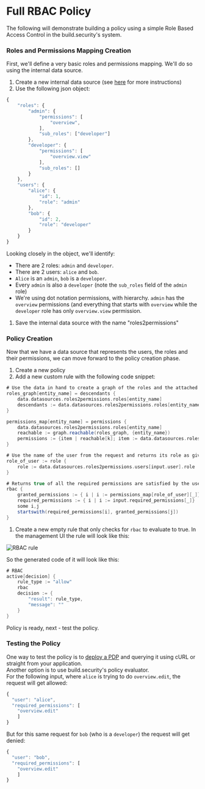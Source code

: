 # Full RBAC Policy

The following will demonstrate building a policy using a simple Role Based Access Control in the build.security's system.

### Roles and Permissions Mapping Creation

First, we'll define a very basic roles and permissions mapping. We'll do so using the internal data source.

1. Create a new internal data source \(see [here](data-sources/new-internal-data-source.md) for more instructions\)
2. Use the following json object:

```javascript
{
    "roles": {
        "admin": {
            "permissions": [
                "overview",
            ],
            "sub_roles": ["developer"]
        },
        "developer": {
            "permissions": [
                "overview.view"
            ],
            "sub_roles": []
        }
    },
    "users": {
        "alice": {
            "id": 1,
            "role": "admin"
        },
        "bob": {
            "id": 2,
            "role": "developer"
        }
    }
}
```

Looking closely in the object, we'll identify:

* There are 2 roles: `admin` and `developer`.
* There are 2 users: `alice` and `bob`.
* `Alice` is an `admin`, `bob` is a `developer`.
* Every `admin` is also a `developer` \(note the `sub_roles` field of the `admin` role\)
* We're using dot notation permissions, with hierarchy. `admin` has the `overview` permissions \(and everything that starts with `overview` while the `developer` role has only `overview.view` permission.

1. Save the internal data source with the name "roles2permissions"

### Policy Creation

Now that we have a data source that represents the users, the roles and their permissions, we can move forward to the policy creation phase.

1. Create a new policy
2. Add a new custom rule with the following code snippet:

```scala
# Use the data in hand to create a graph of the roles and the attached permissions
roles_graph[entity_name] = descendants {
    data.datasources.roles2permissions.roles[entity_name]
    descendants := data.datasources.roles2permissions.roles[entity_name].sub_roles
}

permissions_map[entity_name] = permissions {
    data.datasources.roles2permissions.roles[entity_name]
    reachable := graph.reachable(roles_graph, {entity_name})
    permissions := {item | reachable[k]; item := data.datasources.roles2permissions.roles[k].permissions[_]}
}

# Use the name of the user from the request and returns its role as given by the data
role_of_user := role {
    role := data.datasources.roles2permissions.users[input.user].role
}

# Returns true of all the required permissions are satisfied by the user's granted permissions
rbac {
    granted_permissions := { i | i := permissions_map[role_of_user][_]}
    required_permissions := { i | i := input.required_permissions[_]}
    some i,j
    startswith(required_permissions[i], granted_permissions[j])
}
```

1. Create a new empty rule that only checks for `rbac` to evaluate to true. In the management UI the rule will look like this:

![RBAC rule](https://files.readme.io/f46f474-emptry_rbac_rule.png)

So the generated code of it will look like this:

```scala
# RBAC
active[decision] {
    rule_type := "allow"
    rbac
    decision := {
        "result": rule_type,
        "message": ""
    }
}
```

Policy is ready, next - test the policy.

### Testing the Policy

One way to test the policy is to [deploy a PDP](policy-decision-points-pdp/creating-a-new-pdp-configuration.md) and querying it using cURL or straight from your application.  
Another option is to use build.security's policy evaluator.  
For the following input, where `alice` is trying to do `overview.edit`, the request will get allowed:

```javascript
{
  "user": "alice",
  "required_permissions": [
    "overview.edit"
    ]
}
```

But for this same request for `bob` \(who is a `developer`\) the request will get denied:

```javascript
{
  "user": "bob",
  "required_permissions": [
    "overview.edit"
    ]
}
```

